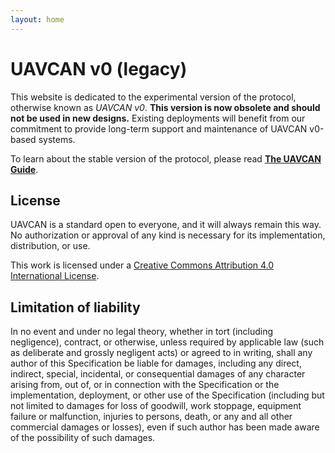 ```yaml
---
layout: home
---
```


# UAVCAN v0 (legacy)

This website is dedicated to the experimental version of the protocol, otherwise known as *UAVCAN v0*.
**This version is now obsolete and should not be used in new designs.**
Existing deployments will benefit from our commitment to provide long-term support and maintenance of
UAVCAN v0-based systems.

To learn about the stable version of the protocol, please read [**The UAVCAN Guide**](https://uavcan.org/guide).

## License

UAVCAN is a standard open to everyone, and it will always remain this way.
No authorization or approval of any kind is necessary for its implementation, distribution, or use.

This work is licensed under a
[Creative Commons Attribution 4.0 International License](http://creativecommons.org/licenses/by/4.0/).

## Limitation of liability

In no event and under no legal theory, whether in tort (including negligence), contract, or otherwise,
unless required by applicable law (such as deliberate and grossly negligent acts) or agreed to in writing,
shall any author of this Specification be liable for damages,
including any direct, indirect, special, incidental, or consequential damages of any character arising
from, out of, or in connection with the Specification or the implementation, deployment,
or other use of the Specification (including but not limited to damages for loss of goodwill,
work stoppage, equipment failure or malfunction, injuries to persons, death,
or any and all other commercial damages or losses),
even if such author has been made aware of the possibility of such damages.

